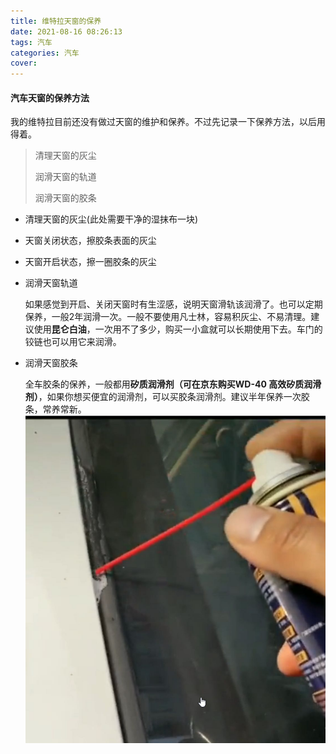 ```yaml
---
title: 维特拉天窗的保养
date: 2021-08-16 08:26:13
tags: 汽车
categories: 汽车
cover: 
---
```


#### 汽车天窗的保养方法

我的维特拉目前还没有做过天窗的维护和保养。不过先记录一下保养方法，以后用得着。

> 清理天窗的灰尘
>
> 润滑天窗的轨道
>
> 润滑天窗的胶条

<!--more-->

*  清理天窗的灰尘(此处需要干净的湿抹布一块)

  * 天窗关闭状态，擦胶条表面的灰尘

  * 天窗开启状态，擦一圈胶条的灰尘

* 润滑天窗轨道

  如果感觉到开启、关闭天窗时有生涩感，说明天窗滑轨该润滑了。也可以定期保养，一般2年润滑一次。一般不要使用凡士林，容易积灰尘、不易清理。建议使用**昆仑白油**，一次用不了多少，购买一小盒就可以长期使用下去。车门的铰链也可以用它来润滑。


* 润滑天窗胶条

  全车胶条的保养，一般都用**矽质润滑剂（可在京东购买WD-40 高效矽质润滑剂）**，如果你想买便宜的润滑剂，可以买胶条润滑剂。建议半年保养一次胶条，常养常新。
![img](/images/天窗保养-3.png)

